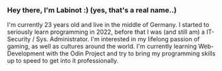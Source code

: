 ### Hey there, I'm Labinot :) (yes, that's a real name..)
I'm currently 23 years old and live in the middle of Germany. I started to seriously learn programming in 2022, before that I was (and still am) a IT-Security / Sys. Administrator. I'm interested in my lifelong passion of gaming, as well as cultures around the world. I'm currently learning Web-Development with the Odin Project and try to bring my programming skills up to speed to get into it professionally.
<!--
**LabiJH/LabiJH** is a ✨ _special_ ✨ repository because its `README.md` (this file) appears on your GitHub profile.

Here are some ideas to get you started:

- 🔭 I’m currently working on ...
- 🌱 I’m currently learning ...
- 👯 I’m looking to collaborate on ...
- 🤔 I’m looking for help with ...
- 💬 Ask me about ...
- 📫 How to reach me: ...
- 😄 Pronouns: ...
- ⚡ Fun fact: ...
-->
